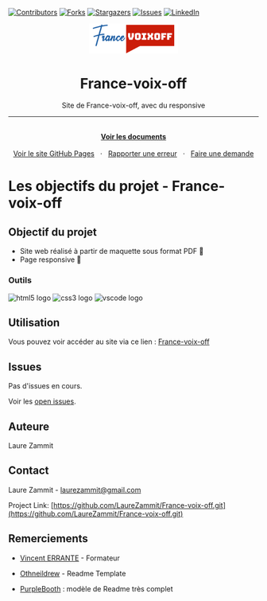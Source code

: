 [![Contributors][contributors-shield]][contributors-url]
[![Forks][forks-shield]][forks-url]
[![Stargazers][stars-shield]][stars-url]
[![Issues][issues-shield]][issues-url]
[![LinkedIn][linkedin-shield]][linkedin-url]

<div align="center">
  <a name="readme-top"></a>
  <a href="https://laurezammit.github.io/France-voix-off/">
    <img src="img/cropped-logo-France-voixoff-2.png" alt="Logo" width="180">
  </a>

  <h1 align="center">France-voix-off</h1>
  <p align="center">Site de France-voix-off, avec du responsive</p>

  <hr>

  <p align="center">
    <br>
    <a href="https://github.com/LaureZammit/France-voix-off"><strong>Voir les documents</strong></a>
    <br>
    <br>
    <a href="https://laurezammit.github.io/France-voix-off/">Voir le site GitHub Pages</a>
    &nbsp
    ·
    &nbsp
    <a href="https://github.com/LaureZammit/France-voix-off/issues">Rapporter une erreur</a>
    &nbsp
    ·
    &nbsp
    <a href="https://github.com/LaureZammit/France-voix-off/issues">Faire une demande</a>
  </p>
</div>

# Les objectifs du projet - France-voix-off
## Objectif du projet

* Site web réalisé à partir de maquette sous format PDF 📂
* Page responsive 📱

 ### Outils
  
<img src="https://cdn.jsdelivr.net/gh/devicons/devicon/icons/html5/html5-original.svg" height="30" alt="html5 logo"  /> <img src="https://cdn.jsdelivr.net/gh/devicons/devicon/icons/css3/css3-original.svg" height="30" alt="css3 logo"  /> <img src="https://cdn.jsdelivr.net/gh/devicons/devicon/icons/vscode/vscode-original.svg" height="30" alt="vscode logo"  />
  
 ## Utilisation
  
Vous pouvez voir accéder au site via ce lien : [France-voix-off](https://laurezammit.github.io/France-voix-off/)

 ## Issues
  
Pas d'issues en cours.

Voir les [open issues](https://github.com/LaureZammit/France-voix-off/issues).

## Auteure
Laure Zammit

## Contact
  
Laure Zammit - laurezammit@gmail.com

Project Link: [https://github.com/LaureZammit/France-voix-off.git](https://github.com/LaureZammit/France-voix-off.git)

## Remerciements
  * [Vincent ERRANTE](https://www.errantevincent.com/) - Formateur

  * [Othneildrew](https://github.com/othneildrew/Best-README-Template/blob/master/README.md) - Readme Template
  * [PurpleBooth](https://github.com/PurpleBooth/a-good-readme-template) : modèle de Readme très complet


<!-- MARKDOWN LINKS & IMAGES -->
<!-- https://www.markdownguide.org/basic-syntax/#reference-style-links -->
[contributors-shield]: https://img.shields.io/github/contributors/LaureZammit/France-voix-off.svg?style=for-the-badge
[contributors-url]: https://github.com/LaureZammit/France-voix-off/graphs/contributors
[forks-shield]: https://img.shields.io/github/forks/LaureZammit/France-voix-off.svg?style=for-the-badge
[forks-url]: https://github.com/LaureZammit/France-voix-off/forks
[stars-shield]: https://img.shields.io/github/stars/LaureZammit/France-voix-off.svg?style=for-the-badge
[stars-url]: https://github.com/LaureZammit/France-voix-off/stargazers
[issues-shield]: https://img.shields.io/github/issues/LaureZammit/France-voix-off.svg?style=for-the-badge
[issues-url]: https://github.com/LaureZammit/France-voix-off/issues

[linkedin-shield]: https://img.shields.io/badge/-LinkedIn-black.svg?style=for-the-badge&logo=linkedin&colorB=555
[linkedin-url]: https://www.linkedin.com/in/laure-zammit-84a3b3150/
